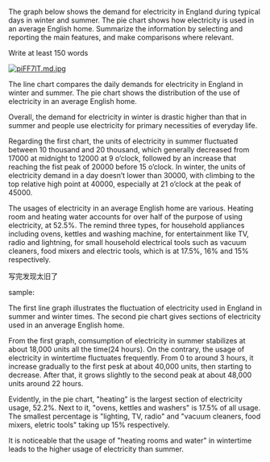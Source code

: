 The graph below shows the demand for electricity in England during typical days in winter and summer. The pie chart shows how electricity is used in an average English home.
Summarize the information by selecting and reporting the main features, and make comparisons where relevant.

Write at least 150 words

[![piFF7lT.md.jpg](https://z1.ax1x.com/2023/10/20/piFF7lT.md.jpg)](https://imgse.com/i/piFF7lT)


The line chart compares the daily demands for electricity in England in winter and summer. The pie chart shows the distribution of the use of electricity in an average English home.

Overall, the demand for electricity in winter is drastic higher than that in summer and people use electricity for primary necessities of everyday life.

Regarding the first chart, the units of electricity in summer fluctuated between 10 thousand and 20 thousand, which generally decreased from 17000 at midnight to 12000 at 9 o’clock, followed by an increase that reaching the fist peak of 20000 before 15 o’clock. In winter, the units of electricity demand in a day doesn’t lower than 30000, with climbing to the top relative high point at 40000, especially at 21 o’clock at the peak of 45000.

The usages of electricity in an average English home are various. Heating room and heating water accounts for over half of the purpose of using electricity, at 52.5%. The remind three types, for household appliances including ovens, kettles and washing machine, for entertainment like TV, radio and lightning, for small household electrical tools such as vacuum cleaners, food mixers and electric tools, which is at 17.5%, 16% and 15% respectively.



写完发现太旧了


sample:

The first line graph illustrates the fluctuation of electricity used in England in summer and winter times. The second pie chart gives sections of electricity used in an anverage English home.



From the first graph, comsumption of electricity in summer stabilizes at about 18,000 units all the time(24 hours). On the contrary, the usage of electricity in wintertime fluctuates frequently. From 0 to around 3 hours, it increase gradually to the first pesk at about 40,000 units, then starting to decrease. After that, it grows slightly to the second peak at about 48,000 units around 22 hours.



Evidently, in the pie chart, "heating" is the largest section of electricity usage, 52.2%. Next to it, "ovens, kettles and washers" is 17.5% of all usage. The smallest percentage is "lighting, TV, radio" and "vacuum cleaners, food mixers, eletric tools" taking up 15% respectively.



It is noticeable that the usage of "heating rooms and water" in wintertime leads to the higher usage of electricity than summer.

